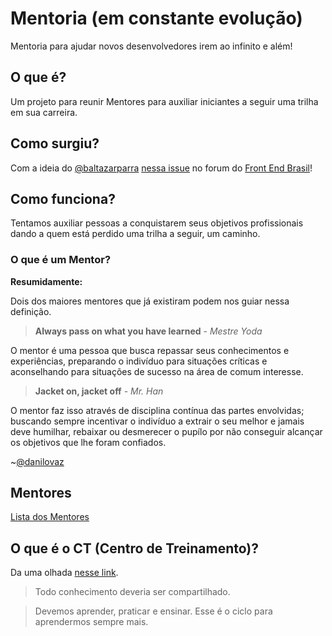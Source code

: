 # Mentoria (em constante evolução)
Mentoria para ajudar novos desenvolvedores irem ao infinito e além!

## O que é?

Um projeto para reunir Mentores para auxiliar iniciantes a seguir uma trilha em sua carreira.

## Como surgiu?

Com a ideia do [@baltazarparra](https://github.com/baltazarparra) [nessa issue](https://github.com/frontendbr/open-source/issues/5) no forum do [Front End Brasil](https://github.com/frontendbr)!

## Como funciona?

Tentamos auxiliar pessoas a conquistarem seus objetivos profissionais dando a quem está perdido uma trilha a seguir, um caminho.

### O que é um Mentor?

**Resumidamente:**

Dois dos maiores mentores que já existiram podem nos guiar nessa definição.

> **Always pass on what you have learned** - *Mestre Yoda*

O mentor é uma pessoa que busca repassar seus conhecimentos e experiências, preparando o indivíduo para situações críticas e aconselhando para situações de sucesso na área de comum interesse.

> **Jacket on, jacket off** - *Mr. Han*

O mentor faz isso através de disciplina contínua das partes envolvidas; buscando sempre incentivar o indivíduo a extrair o seu melhor e jamais deve humilhar, rebaixar ou desmerecer o pupílo por não conseguir alcançar os objetivos que lhe foram confiados.

~[@danilovaz](https://github.com/training-center/mentoria/issues/1#issuecomment-207592225)

## Mentores

[Lista dos Mentores](/mentores)

## O que é o CT (Centro de Treinamento)?

Da uma olhada [nesse link](https://github.com/training-center/sobre).

> Todo conhecimento deveria ser compartilhado.

> Devemos aprender, praticar e ensinar. Esse é o ciclo para aprendermos sempre mais.
